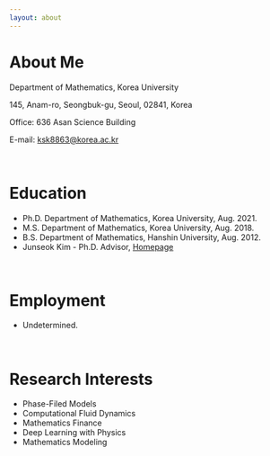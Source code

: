 ```yaml
---
layout: about 
---
```


# About Me
Department of Mathematics, Korea University

145, Anam-ro, Seongbuk-gu, Seoul, 02841, Korea

Office: 636 Asan Science Building

E-mail: ksk8863@korea.ac.kr

<br/>

# Education
* Ph.D. Department of Mathematics, Korea University, Aug. 2021.
* M.S. Department of Mathematics, Korea University, Aug. 2018.
* B.S. Department of Mathematics, Hanshin University, Aug. 2012.
* Junseok Kim - Ph.D. Advisor, [Homepage](https://mathematicians.korea.ac.kr/cfdkim/)

<br/>

# Employment
* Undetermined.

<br/>

# Research Interests
* Phase-Filed Models
* Computational Fluid Dynamics
* Mathematics Finance
* Deep Learning with Physics
* Mathematics Modeling

